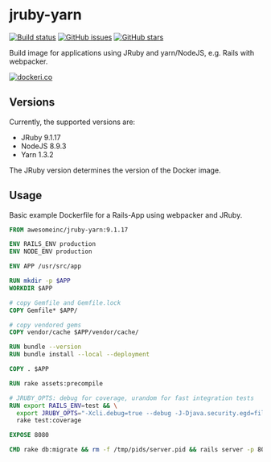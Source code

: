 # jruby-yarn

[![Build status](https://travis-ci.com/awesome-inc/jruby-yarn.svg?branch=master)](https://travis-ci.com/awesome-inc/jruby-yarn/)
[![GitHub issues](https://img.shields.io/github/issues/awesome-inc/jruby-yarn.svg "GitHub issues")](https://github.com/awesome-inc/jruby-yarn)
[![GitHub stars](https://img.shields.io/github/stars/awesome-inc/jruby-yarn.svg "GitHub stars")](https://github.com/awesome-inc/jruby-yarn)

Build image for applications using JRuby and yarn/NodeJS, e.g. Rails with webpacker.

[![dockeri.co](http://dockeri.co/image/awesomeinc/neo4j-decorator)](https://hub.docker.com/r/awesomeinc/jruby-yarn/)

## Versions

Currently, the supported versions are:

+ JRuby 9.1.17
+ NodeJS 8.9.3
+ Yarn 1.3.2

The JRuby version determines the version of the Docker image.

## Usage

Basic example Dockerfile for a Rails-App using webpacker and JRuby.

```Dockerfile
FROM awesomeinc/jruby-yarn:9.1.17

ENV RAILS_ENV production
ENV NODE_ENV production

ENV APP /usr/src/app

RUN mkdir -p $APP
WORKDIR $APP

# copy Gemfile and Gemfile.lock
COPY Gemfile* $APP/

# copy vendored gems
COPY vendor/cache $APP/vendor/cache/

RUN bundle --version
RUN bundle install --local --deployment

COPY . $APP     

RUN rake assets:precompile

# JRUBY_OPTS: debug for coverage, urandom for fast integration tests
RUN export RAILS_ENV=test && \
  export JRUBY_OPTS="-Xcli.debug=true --debug -J-Djava.security.egd=file:/dev/./urandom" && \
  rake test:coverage

EXPOSE 8080

CMD rake db:migrate && rm -f /tmp/pids/server.pid && rails server -p 8080 -b 0.0.0.0

```
